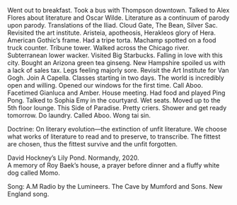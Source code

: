 Went out to breakfast. Took a bus with Thompson downtown. Talked to Alex Flores about literature and Oscar Wilde. Literature as a continuum of parody upon parody. Translations of the Iliad. Cloud Gate, The Bean, Silver Sac. Revisited the art institute. Aristeia, apotheosis, Herakleos glory of Hera. American Gothic’s frame. Had a tripe torta. Machamp spotted on a food truck counter. Tribune tower. Walked across the Chicago river. Subterranean lower wacker. Visited Big Starbucks. Falling in love with this city. Bought an Arizona green tea ginseng. New Hampshire spoiled us with a lack of sales tax. Legs feeling majorly sore. Revisit the Art Institute for Van Gogh. Join A Capella. Classes starting in two days. The world is incredibly open and willing. Opened our windows for the first time. Call Aboo. Facetimed Gianluca and Amber. House meeting. Had food and played Ping Pong. Talked to Sophia Emy in the courtyard. Wet seats. Moved up to the 5th floor lounge. This Side of Paradise. Pretty criers. Shower and get ready tomorrow. Do laundry. Called Aboo. Wong tai sin. 

Doctrine: On literary evolution—the extinction of unfit literature. We choose what works of literature to read and to preserve, to transcribe. The fittest are chosen, thus the fittest survive and the unfit forgotten.

David Hockney’s Lily Pond. Normandy, 2020\.  
A memory of Roy Baek’s house, a prayer before dinner and a fluffy white dog called Momo. 

Song: A.M Radio by the Lumineers. The Cave by Mumford and Sons. New England song.